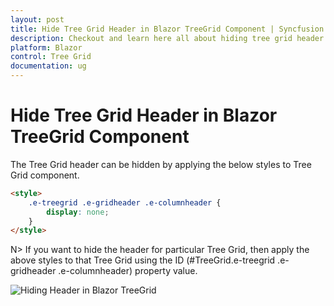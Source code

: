 ```yaml
---
layout: post
title: Hide Tree Grid Header in Blazor TreeGrid Component | Syncfusion
description: Checkout and learn here all about hiding tree grid header in Syncfusion Blazor TreeGrid component, its elements and more.
platform: Blazor
control: Tree Grid
documentation: ug
---
```


# Hide Tree Grid Header in Blazor TreeGrid Component

 The Tree Grid header can be hidden by applying the below styles to Tree Grid component.

```html
<style>
    .e-treegrid .e-gridheader .e-columnheader {
        display: none;
    }
</style>
```

N> If you want to hide the header for particular Tree Grid, then apply the above styles to that Tree Grid using the ID (#TreeGrid.e-treegrid .e-gridheader .e-columnheader) property value.

![Hiding Header in Blazor TreeGrid](../images/blazor-treegrid-hide-header.PNG)
